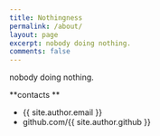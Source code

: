 ```yaml
---
title: Nothingness
permalink: /about/
layout: page
excerpt: nobody doing nothing.
comments: false
---
```


nobody doing nothing.

**contacts **

- {{ site.author.email }}
- github.com/{{ site.author.github }}

